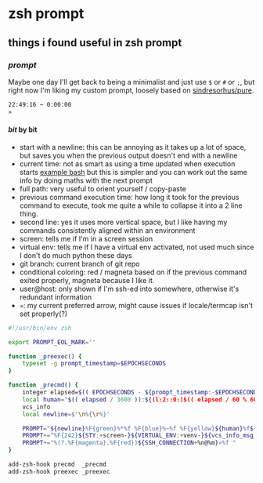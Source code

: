 # zsh prompt

## things i found useful in zsh prompt


### _prompt_

Maybe one day I'll get back to being a minimalist and just use `$` or `#` or `;`,
but right now I'm liking my custom prompt,
loosely based on [sindresorhus/pure](https://github.com/sindresorhus/pure).

```txt
22:49:16 ~ 0:00:00
»
```

#### _bit_ by bit

- start with a newline:
  this can be annoying as it takes up a lot of space,
  but saves you when the previous output doesn't end with a newline
- current time:
  not as smart as using a time updated when execution starts
  [example bash](https://redandblack.io/blog/2020/bash-prompt-with-updating-time/)
  but this is simpler and you can work out the same info by doing maths with the next prompt
- full path:
  very useful to orient yourself / copy-paste
- previous command execution time:
  how long it took for the previous command to execute,
  took me quite a while to collapse it into a 2 line thing.
- second line:
  yes it uses more vertical space,
  but I like having my commands consistently aligned within an environment
- screen:
  tells me if I'm in a screen session
- virtual env:
  tells me if I have a virtual env activated,
  not used much since I don't do much python these days
- git branch:
  current branch of git repo
- conditional coloring:
  red / magneta based on if the previous command exited properly,
  magneta because I like it.
- user@host:
  only shown if I'm ssh-ed into somewhere,
  otherwise it's redundant information
- `»`:
  my current preferred arrow,
  might cause issues if locale/termcap isn't set properly(?)

```sh
#!/usr/bin/env zsh

export PROMPT_EOL_MARK=''

function _preexec() {
    typeset -g prompt_timestamp=$EPOCHSECONDS
}

function _precmd() {
    integer elapsed=$(( EPOCHSECONDS - ${prompt_timestamp:-$EPOCHSECONDS} ))
    local human="$(( elapsed / 3600 )):${(l:2::0:)$(( elapsed / 60 % 60 ))}:${(l:2::0:)$(( elapsed % 60 ))}"
    vcs_info
    local newline=$'\n%{\r%}'

    PROMPT="${newline}%F{green}%*%f %F{blue}%~%f %F{yellow}${human}%f${newline}"
    PROMPT+="%F{242}${STY:+screen-}${VIRTUAL_ENV:+venv-}${vcs_info_msg_0_:+${vcs_info_msg_0_} }%f"
    PROMPT+="%(?.%F{magenta}.%F{red})${SSH_CONNECTION+%n@%m}»%f "
}

add-zsh-hook precmd  _precmd
add-zsh-hook preexec _preexec
```
